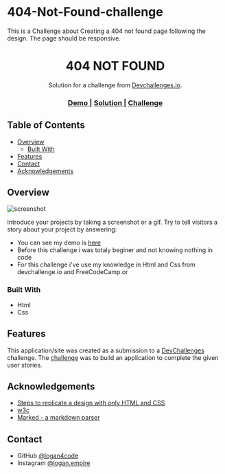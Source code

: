 # 404-Not-Found-challenge
This is a Challenge about Creating a 404 not found page following the design. The page should be responsive.

<!-- Please update value in the {}  -->

<h1 align="center">404 NOT FOUND</h1>

<div align="center">
   Solution for a challenge from  <a href="http://devchallenges.io" target="_blank">Devchallenges.io</a>.
</div>

<div align="center">
  <h3>
    <a href="https://stupendous-lily-7d898d.netlify.app/">
      Demo
    </a>
    <span> | </span>
    <a href="https://https://github.com/Logan4code/404-Not-Found-challenge/">
      Solution
    </a>
    <span> | </span>
    <a href="https://devchallenges.io/challenges/wBunSb7FPrIepJZAg0sY">
      Challenge
    </a>
  </h3>
</div>

<!-- TABLE OF CONTENTS -->

## Table of Contents

- [Overview](#overview)
  - [Built With](#built-with)
- [Features](#features)
- [Contact](#contact)
- [Acknowledgements](#acknowledgements)

<!-- OVERVIEW -->

## Overview

![screenshot](https://user-images.githubusercontent.com/16707738/92399059-5716eb00-f132-11ea-8b14-bcacdc8ec97b.png)

Introduce your projects by taking a screenshot or a gif. Try to tell visitors a story about your project by answering:

- You can see my demo is [here](https://stupendous-lily-7d898d.netlify.app)
- Before this challenge i was totaly beginer and not knowing nothing in code
- For this challenge i've use my knowledge in Html and Css from devchallenge.io and FreeCodeCamp.or

### Built With

<!-- This section should list any major frameworks that you built your project using. Here are a few examples.-->

- Html
- Css

## Features

<!-- List the features of your application or follow the template. Don't share the figma file here :) -->

This application/site was created as a submission to a [DevChallenges](https://devchallenges.io/challenges) challenge. The [challenge](https://devchallenges.io/challenges/wBunSb7FPrIepJZAg0sY) was to build an application to complete the given user stories.


## Acknowledgements

<!-- This section should list any articles or add-ons/plugins that helps you to complete the project. This is optional but it will help you in the future. For exmpale -->

- [Steps to replicate a design with only HTML and CSS](https://devchallenges-blogs.web.app/how-to-replicate-design/)
- [w3c](https://w3c.org/)
- [Marked - a markdown parser](https://github.com/chjj/marked)

## Contact

- GitHub [@logan4code](https://github.com/logan4code)
- Instagram [@logan.empire](https://instagram.com/logan.empire)

